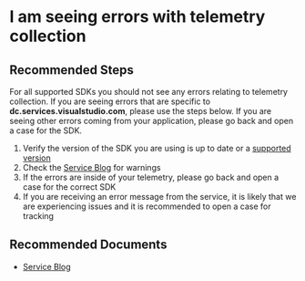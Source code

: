 <properties 
    pageTitle="I am seeing errors or latency with telemetry collection"
    description="I am seeing errors or latency with telemetry collection"
    service="microsoft.insights"
    resource="components"
    authors="debugthings"
    ms.author="jamdavi"
    articleId="insights_collectionerrors"
    displayOrder="101"
    selfHelpType="generic"
    supportTopicIds="32602224"
    productPesIds="15693"
    cloudEnvironments="public, Fairfax"
 />
# I am seeing errors with telemetry collection

## **Recommended Steps**

For all supported SDKs you should not see any errors relating to telemetry collection. If you are seeing errors that are specific to **dc.services.visualstudio.com**, please use the steps below. If you are seeing other errors coming from your application, please go back and open a case for the SDK.

1. Verify the version of the SDK you are using is up to date or a [supported version](https://github.com/Microsoft/ApplicationInsights-Home#officially-supported-sdks)
2. Check the [Service Blog](https://techcommunity.microsoft.com/t5/Azure-Monitor-Status/bg-p/AzureMonitorStatusBlog) for warnings
3. If the errors are inside of your telemetry, please go back and open a case for the correct SDK
4. If you are receiving an error message from the service, it is likely that we are experiencing issues and it is recommended to open a case for tracking

## **Recommended Documents**

* [Service Blog](https://techcommunity.microsoft.com/t5/Azure-Monitor-Status/bg-p/AzureMonitorStatusBlog)
